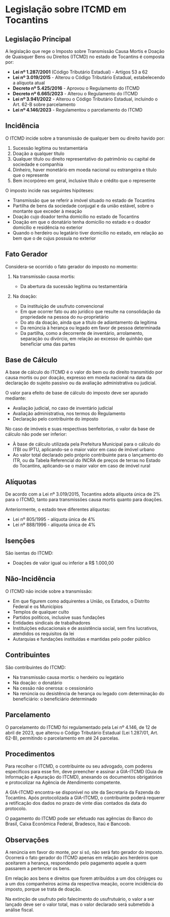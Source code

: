 # Legislação sobre ITCMD em Tocantins

## Legislação Principal

A legislação que rege o Imposto sobre Transmissão Causa Mortis e Doação de Quaisquer Bens ou Direitos (ITCMD) no estado de Tocantins é composta por:

- **Lei nº 1.287/2001** (Código Tributário Estadual) - Artigos 53 a 62
- **Lei nº 3.019/2015** - Alterou o Código Tributário Estadual, estabelecendo a alíquota atual
- **Decreto nº 5.425/2016** - Aprovou o Regulamento do ITCMD
- **Decreto nº 6.665/2023** - Alterou o Regulamento do ITCMD
- **Lei nº 3.941/2022** - Alterou o Código Tributário Estadual, incluindo o Art. 62-B sobre parcelamento
- **Lei nº 4.146/2023** - Regulamentou o parcelamento do ITCMD

## Incidência

O ITCMD incide sobre a transmissão de qualquer bem ou direito havido por:

1. Sucessão legítima ou testamentária
2. Doação a qualquer título
3. Qualquer título ou direito representativo do patrimônio ou capital de sociedade e companhia
4. Dinheiro, haver monetário em moeda nacional ou estrangeira e título que o represente
5. Bem incorpóreo em geral, inclusive título e crédito que o represente

O imposto incide nas seguintes hipóteses:
- Transmissão que se referir a imóvel situado no estado de Tocantins
- Partilha de bens da sociedade conjugal e da união estável, sobre o montante que exceder à meação
- Doação cujo doador tenha domicílio no estado de Tocantins
- Doação em que o donatário tenha domicílio no estado e o doador domicílio e residência no exterior
- Quando o herdeiro ou legatário tiver domicílio no estado, em relação ao bem que o de cujus possuía no exterior

## Fato Gerador

Considera-se ocorrido o fato gerador do imposto no momento:

1. Na transmissão causa mortis:
   - Da abertura da sucessão legítima ou testamentária

2. Na doação:
   - Da instituição de usufruto convencional
   - Em que ocorrer fato ou ato jurídico que resulte na consolidação da propriedade na pessoa do nu-proprietário
   - Do ato da doação, ainda que a título de adiantamento da legítima
   - Da renúncia à herança ou legado em favor de pessoa determinada
   - Da partilha, como a decorrente de inventário, arrolamento, separação ou divórcio, em relação ao excesso de quinhão que beneficiar uma das partes

## Base de Cálculo

A base de cálculo do ITCMD é o valor do bem ou do direito transmitido por causa mortis ou por doação, expresso em moeda nacional na data da declaração do sujeito passivo ou da avaliação administrativa ou judicial.

O valor para efeito de base de cálculo do imposto deve ser apurado mediante:
- Avaliação judicial, no caso de inventário judicial
- Avaliação administrativa, nos termos do Regulamento
- Declaração pelo contribuinte do imposto

No caso de imóveis e suas respectivas benfeitorias, o valor da base de cálculo não pode ser inferior:
- À base de cálculo utilizada pela Prefeitura Municipal para o cálculo do ITBI ou IPTU, aplicando-se o maior valor em caso de imóvel urbano
- Ao valor total declarado pelo próprio contribuinte para o lançamento do ITR, ou da Tabela Referencial do INCRA de preços de terras no Estado do Tocantins, aplicando-se o maior valor em caso de imóvel rural

## Alíquotas

De acordo com a Lei nº 3.019/2015, Tocantins adota alíquota única de 2% para o ITCMD, tanto para transmissões causa mortis quanto para doações.

Anteriormente, o estado teve diferentes alíquotas:
- Lei nº 805/1995 - alíquota única de 4%
- Lei nº 888/1996 - alíquota única de 4%

## Isenções

São isentas do ITCMD:
- Doações de valor igual ou inferior a R$ 1.000,00

## Não-Incidência

O ITCMD não incide sobre a transmissão:
- Em que figurem como adquirentes a União, os Estados, o Distrito Federal e os Municípios
- Templos de qualquer culto
- Partidos políticos, inclusive suas fundações
- Entidades sindicais de trabalhadores
- Instituições educacionais e de assistência social, sem fins lucrativos, atendidos os requisitos da lei
- Autarquias e fundações instituídas e mantidas pelo poder público

## Contribuintes

São contribuintes do ITCMD:
- Na transmissão causa mortis: o herdeiro ou legatário
- Na doação: o donatário
- Na cessão não onerosa: o cessionário
- Na renúncia ou desistência de herança ou legado com determinação do beneficiário: o beneficiário determinado

## Parcelamento

O parcelamento do ITCMD foi regulamentado pela Lei nº 4.146, de 12 de abril de 2023, que alterou o Código Tributário Estadual (Lei 1.287/01, Art. 62-B), permitindo o parcelamento em até 24 parcelas.

## Procedimentos

Para recolher o ITCMD, o contribuinte ou seu advogado, com poderes específicos para esse fim, deve preencher e assinar a GIA-ITCMD (Guia de Informação e Apuração do ITCMD), anexando os documentos obrigatórios e protocolizar na Agência de Atendimento competente.

A GIA-ITCMD encontra-se disponível no site da Secretaria da Fazenda do Tocantins. Após protocolizada a GIA-ITCMD, o contribuinte poderá requerer a retificação dos dados no prazo de vinte dias contados da data do protocolo.

O pagamento do ITCMD pode ser efetuado nas agências do Banco do Brasil, Caixa Econômica Federal, Bradesco, Itaú e Bancoob.

## Observações

A renúncia em favor do monte, por si só, não será fato gerador do imposto. Ocorrerá o fato gerador do ITCMD apenas em relação aos herdeiros que aceitarem a herança, respondendo pelo pagamento aquele a quem passarem a pertencer os bens.

Em relação aos bens e direitos que forem atribuídos a um dos cônjuges ou a um dos companheiros acima da respectiva meação, ocorre incidência do imposto, porque se trata de doação.

Na extinção de usufruto pelo falecimento do usufrutuário, o valor a ser lançado deve ser o valor total, mas o valor declarado será submetido à análise fiscal.
